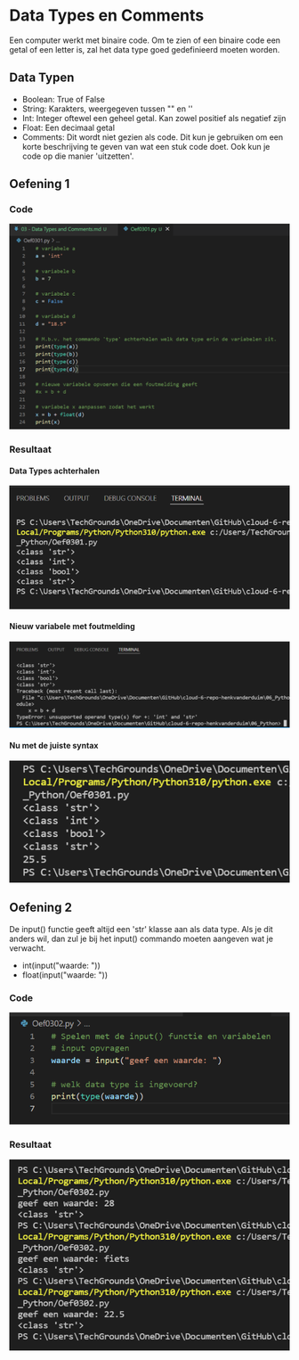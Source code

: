 # Data Types en Comments
Een computer werkt met binaire code. Om te zien of een binaire code een getal of een letter is, zal het data type goed gedefinieerd moeten worden.  

## Data Typen
- Boolean: True of False
- String: Karakters, weergegeven tussen "" en ''
- Int: Integer oftewel een geheel getal. Kan zowel positief als negatief zijn
- Float: Een decimaal getal
- Comments: Dit wordt niet gezien als code. Dit kun je gebruiken om een korte beschrijving te geven van wat een stuk code doet. Ook kun je code op die manier 'uitzetten'.

## Oefening 1
### Code
![code](../00_includes/Oef0301-code.png)

### Resultaat
#### Data Types achterhalen
![result](../00_includes/Oef0301-result1.png)

#### Nieuw variabele met foutmelding
![result](../00_includes/Oef0301-result2.png)

#### Nu met de juiste syntax
![result](../00_includes/Oef0301-result3.png)

## Oefening 2
De input() functie geeft altijd een 'str' klasse aan als data type. Als je dit anders wil, dan zul je bij het input() commando moeten aangeven wat je verwacht.  
- int(input("waarde: "))
- float(input("waarde: "))

### Code
![code](../00_includes/Oef0302-code.png)

### Resultaat
![result](../00_includes/Oef0302-result.png)